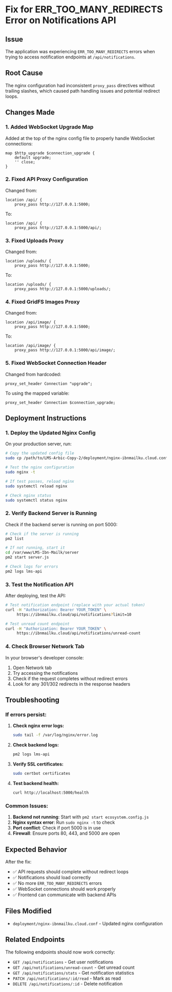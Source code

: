 # Fix for ERR_TOO_MANY_REDIRECTS Error on Notifications API

## Issue
The application was experiencing `ERR_TOO_MANY_REDIRECTS` errors when trying to access notification endpoints at `/api/notifications`.

## Root Cause
The nginx configuration had inconsistent `proxy_pass` directives without trailing slashes, which caused path handling issues and potential redirect loops.

## Changes Made

### 1. Added WebSocket Upgrade Map
Added at the top of the nginx config file to properly handle WebSocket connections:
```nginx
map $http_upgrade $connection_upgrade {
    default upgrade;
    '' close;
}
```

### 2. Fixed API Proxy Configuration
Changed from:
```nginx
location /api/ {
    proxy_pass http://127.0.0.1:5000;
```

To:
```nginx
location /api/ {
    proxy_pass http://127.0.0.1:5000/api/;
```

### 3. Fixed Uploads Proxy
Changed from:
```nginx
location /uploads/ {
    proxy_pass http://127.0.0.1:5000;
```

To:
```nginx
location /uploads/ {
    proxy_pass http://127.0.0.1:5000/uploads/;
```

### 4. Fixed GridFS Images Proxy
Changed from:
```nginx
location /api/image/ {
    proxy_pass http://127.0.0.1:5000;
```

To:
```nginx
location /api/image/ {
    proxy_pass http://127.0.0.1:5000/api/image/;
```

### 5. Fixed WebSocket Connection Header
Changed from hardcoded:
```nginx
proxy_set_header Connection "upgrade";
```

To using the mapped variable:
```nginx
proxy_set_header Connection $connection_upgrade;
```

## Deployment Instructions

### 1. Deploy the Updated Nginx Config
On your production server, run:

```bash
# Copy the updated config file
sudo cp /path/to/LMS-Arbic-Copy-2/deployment/nginx-ibnmailku.cloud.conf /etc/nginx/sites-available/ibnmailku.cloud

# Test the nginx configuration
sudo nginx -t

# If test passes, reload nginx
sudo systemctl reload nginx

# Check nginx status
sudo systemctl status nginx
```

### 2. Verify Backend Server is Running
Check if the backend server is running on port 5000:

```bash
# Check if the server is running
pm2 list

# If not running, start it
cd /var/www/LMS-Ibn-Mailk/server
pm2 start server.js

# Check logs for errors
pm2 logs lms-api
```

### 3. Test the Notification API
After deploying, test the API:

```bash
# Test notification endpoint (replace with your actual token)
curl -H "Authorization: Bearer YOUR_TOKEN" \
     https://ibnmailku.cloud/api/notifications?limit=10

# Test unread count endpoint
curl -H "Authorization: Bearer YOUR_TOKEN" \
     https://ibnmailku.cloud/api/notifications/unread-count
```

### 4. Check Browser Network Tab
In your browser's developer console:
1. Open Network tab
2. Try accessing the notifications
3. Check if the request completes without redirect errors
4. Look for any 301/302 redirects in the response headers

## Troubleshooting

### If errors persist:

1. **Check nginx error logs:**
   ```bash
   sudo tail -f /var/log/nginx/error.log
   ```

2. **Check backend logs:**
   ```bash
   pm2 logs lms-api
   ```

3. **Verify SSL certificates:**
   ```bash
   sudo certbot certificates
   ```

4. **Test backend health:**
   ```bash
   curl http://localhost:5000/health
   ```

### Common Issues:

1. **Backend not running**: Start with `pm2 start ecosystem.config.js`
2. **Nginx syntax error**: Run `sudo nginx -t` to check
3. **Port conflict**: Check if port 5000 is in use
4. **Firewall**: Ensure ports 80, 443, and 5000 are open

## Expected Behavior

After the fix:
- ✅ API requests should complete without redirect loops
- ✅ Notifications should load correctly
- ✅ No more `ERR_TOO_MANY_REDIRECTS` errors
- ✅ WebSocket connections should work properly
- ✅ Frontend can communicate with backend APIs

## Files Modified

- `deployment/nginx-ibnmailku.cloud.conf` - Updated nginx configuration

## Related Endpoints

The following endpoints should now work correctly:
- `GET /api/notifications` - Get user notifications
- `GET /api/notifications/unread-count` - Get unread count
- `GET /api/notifications/stats` - Get notification statistics
- `PATCH /api/notifications/:id/read` - Mark as read
- `DELETE /api/notifications/:id` - Delete notification


